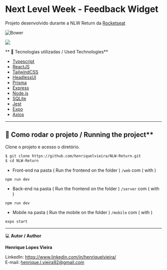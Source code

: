 # Next Level Week - Feedback Widget 
Projeto desenvolvido durante a NLW Return da [Rocketseat](https://www.rocketseat.com.br/)

![Bower](https://img.shields.io/bower/l/boot)

![](cover.svg)


** 🧪 Tecnologias utilizadas / Used Technologies**
 
- [Typescript](https://www.typescriptlang.org/)
- [ReactJS](https://reactjs.org/)
- [TailwindCSS](https://tailwindcss.com/)
- [HeadlessUI](https://headlessui.dev/)
- [Prisma](https://www.prisma.io/)
- [Express](https://expressjs.com/)
- [Node.js](https://nodejs.org/en/)
- [SQLite](https://www.sqlite.org/index.html)
- [Jest](https://jestjs.io/)
- [Expo](https://expo.dev/)
- [Axios](https://axios-http.com/docs/intro)

----------------------------------------------------------------------------------------------------------

## 🚀 Como rodar o projeto / Running the project**

Clone o projeto e acesso o diretório.

```bash
$ git clone https://github.com/henriquelvieira/NLW-Return.git
$ cd NLW-Return
```

- Front-end na pasta ( Run the frontend on the folder ) `/web` com ( with ) 

```npm run dev```

- Back-end na pasta ( Run the frontend on the folder ) `/server` com ( with ) 

```npm run dev```

- Mobile na pasta ( Run the mobile on the folder ) `/mobile` com ( with ) 

```expo start```

----------------------------------------------------------------------------------------------------------

💻 **Autor / Author**

**Henrique Lopes Vieira**

LinkedIn: https://www.linkedin.com/in/henriquelvieira/ <br/>
E-mail: henrique.l.vieira92@gmail.com
